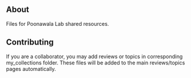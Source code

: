 ## About
Files for Poonawala Lab shared resources. 

## Contributing
If you are a collaborator, you may add reviews or topics in corresponding my_collections folder. These files will be added to the main reviews/topics pages automatically. 
